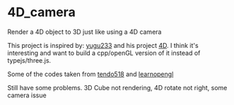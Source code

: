 # 4D_camera
Render a 4D object to 3D just like using a 4D camera

This project is inspired by: [yugu233](yugu233.com) and his project [4D](https://github.com/Crispher/4D). I think it's interesting and want to build a cpp/openGL version of it instead of typejs/three.js.

Some of the codes taken from [tendo518](https://github.com/tendo518) and [learnopengl](https://learnopengl.com/)

Still have some problems. 3D Cube not rendering, 4D rotate not right, some camera issue